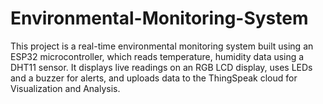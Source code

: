 # Environmental-Monitoring-System
This project is a real-time environmental monitoring system built using an ESP32 microcontroller, which reads temperature, humidity data using a DHT11 sensor. It displays live readings on an RGB LCD display, uses LEDs and a buzzer for alerts, and uploads data to the ThingSpeak cloud for Visualization and Analysis.
